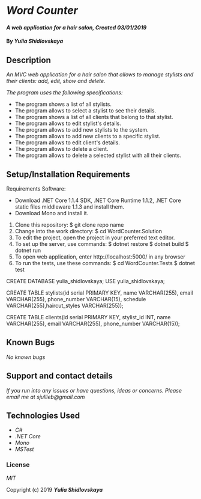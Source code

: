 # _Word Counter_

#### _A web application for a hair salon, Created 03/01/2019_

#### By _**Yulia Shidlovskaya**_

## Description

_An MVC web application for a hair salon that allows to manage stylists and their clients: add, edit, show and delete._

_The program uses the following specifications:_

* The program shows a list of all stylists.
* The program allows to select a stylist to see their details.
* The program shows a list of all clients that belong to that stylist.
* The program allows to edit stylist's details.
* The program allows to add new stylists to the system.
* The program allows to add new clients to a specific stylist.
* The program allows to edit client's details.
* The program allows to delete a client.
* The program allows to delete a selected stylist with all their clients.

## Setup/Installation Requirements

Requirements Software:

* Download .NET Core 1.1.4 SDK, .NET Core Runtime 1.1.2, .NET Core static files middleware 1.1.3 and install them.
* Download Mono and install it.

1. Clone this repository: $ git clone repo name
2. Change into the work directory: $ cd WordCounter.Solution
3. To edit the project, open the project in your preferred text editor.
4. To set up the server, use commands: $ dotnet restore $ dotnet build $ dotnet run
5. To open web application, enter http://localhost:5000/ in any browser
6. To run the tests, use these commands: $ cd WordCounter.Tests $ dotnet test

CREATE DATABASE yulia_shidlovskaya;
USE yulia_shidlovskaya;

CREATE TABLE stylists(id serial PRIMARY KEY, name VARCHAR(255), email VARCHAR(255), phone_number VARCHAR(15), schedule VARCHAR(255),haircut_styles VARCHAR(255));

CREATE TABLE clients(id serial PRIMARY KEY, stylist_id INT, name VARCHAR(255), email VARCHAR(255), phone_number VARCHAR(15));


## Known Bugs

_No known bugs_

## Support and contact details

_If you run into any issues or have questions, ideas or concerns. Please email me at sjullieb@gmail.com_

## Technologies Used

* _C#_
* _.NET Core_
* _Mono_
* _MSTest_

### License

*MIT*

Copyright (c) 2019 **_Yulia Shidlovskaya_**
